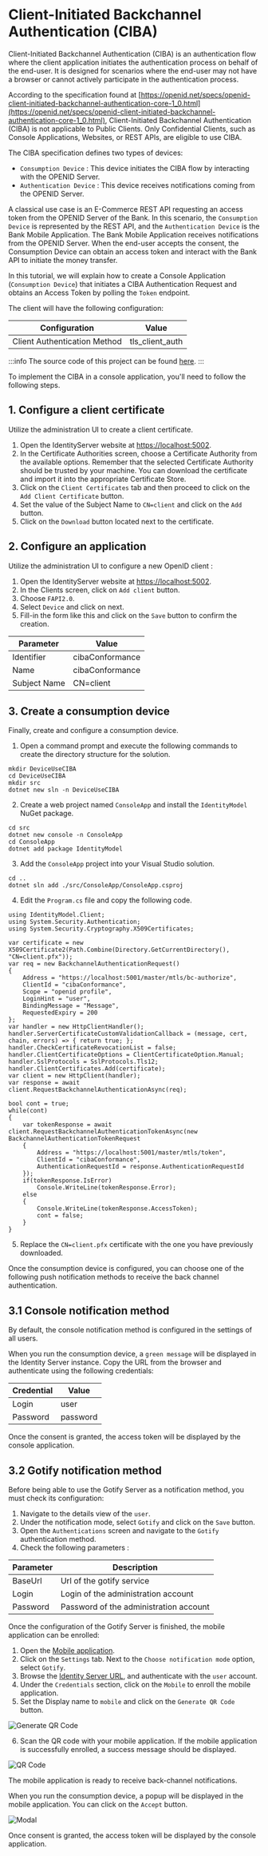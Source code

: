 # Client-Initiated Backchannel Authentication (CIBA)

Client-Initiated Backchannel Authentication (CIBA) is an authentication flow where the client application initiates the authentication process on behalf of the end-user. 
It is designed for scenarios where the end-user may not have a browser or cannot actively participate in the authentication process.

According to the specification found at [https://openid.net/specs/openid-client-initiated-backchannel-authentication-core-1_0.html](https://openid.net/specs/openid-client-initiated-backchannel-authentication-core-1_0.html), Client-Initiated Backchannel Authentication (CIBA) is not applicable to Public Clients. Only Confidential Clients, such as Console Applications, Websites, or REST APIs, are eligible to use CIBA.

The CIBA specification defines two types of devices:

* `Consumption Device` : This device initiates the CIBA flow by interacting with the OPENID Server.
* `Authentication Device` : This device receives notifications coming from the OPENID Server.

A classical use case is an E-Commerce REST API requesting an access token from the OPENID Server of the Bank. In this scenario, the `Consumption Device` is represented by the REST API, and the `Authentication Device` is the Bank Mobile Application. The Bank Mobile Application receives notifications from the OPENID Server. When the end-user accepts the consent, the Consumption Device can obtain an access token and interact with the Bank API to initiate the money transfer.

In this tutorial, we will explain how to create a Console Application (`Consumption Device`) that initiates a CIBA Authentication Request and obtains an Access Token by polling the `Token` endpoint.

The client will have the following configuration:

| Configuration                            | Value           |
| ---------------------------------------- | --------------- |
| Client Authentication Method             | tls_client_auth |

:::info
The source code of this project can be found [here](https://github.com/simpleidserver/SimpleIdServer/tree/master/samples/DeviceUseCIBA).
:::

To implement the CIBA in a console application, you'll need to follow the following steps.

## 1. Configure a client certificate

Utilize the administration UI to create a client certificate.

1. Open the IdentityServer website at [https://localhost:5002](https://localhost:5002).
2. In the Certificate Authorities screen, choose a Certificate Authority from the available options. Remember that the selected Certificate Authority should be trusted by your machine. You can download the certificate and import it into the appropriate Certificate Store.
3. Click on the `Client Certificates` tab and then proceed to click on the `Add Client Certificate` button.
4. Set the value of the Subject Name to `CN=client` and click on the `Add` button.
5. Click on the `Download` button located next to the certificate.

## 2. Configure an application

Utilize the administration UI to configure a new OpenID client :

1. Open the IdentityServer website at [https://localhost:5002](https://localhost:5002).
2. In the Clients screen, click on `Add client` button.
3. Choose `FAPI2.0`.
4. Select `Device` and click on next.
5. Fill-in the form like this and click on the `Save` button to confirm the creation.

| Parameter    | Value           |
| ------------ | --------------- |
| Identifier   | cibaConformance |
| Name         | cibaConformance |
| Subject Name | CN=client       |

## 3. Create a consumption device

Finally, create and configure a consumption device.

1. Open a command prompt and execute the following commands to create the directory structure for the solution.

```
mkdir DeviceUseCIBA
cd DeviceUseCIBA
mkdir src
dotnet new sln -n DeviceUseCIBA
```

2. Create a web project named `ConsoleApp` and install the `IdentityModel` NuGet package.

```
cd src
dotnet new console -n ConsoleApp
cd ConsoleApp
dotnet add package IdentityModel
```

3. Add the `ConsoleApp` project into your Visual Studio solution.

```
cd ..
dotnet sln add ./src/ConsoleApp/ConsoleApp.csproj
```

4. Edit the `Program.cs` file and copy the following code. 


```
using IdentityModel.Client;
using System.Security.Authentication;
using System.Security.Cryptography.X509Certificates;

var certificate = new X509Certificate2(Path.Combine(Directory.GetCurrentDirectory(), "CN=client.pfx"));
var req = new BackchannelAuthenticationRequest()
{
    Address = "https://localhost:5001/master/mtls/bc-authorize",
    ClientId = "cibaConformance",
    Scope = "openid profile",
    LoginHint = "user",
    BindingMessage = "Message",
    RequestedExpiry = 200
};
var handler = new HttpClientHandler();
handler.ServerCertificateCustomValidationCallback = (message, cert, chain, errors) => { return true; };
handler.CheckCertificateRevocationList = false;
handler.ClientCertificateOptions = ClientCertificateOption.Manual;
handler.SslProtocols = SslProtocols.Tls12;
handler.ClientCertificates.Add(certificate);
var client = new HttpClient(handler);
var response = await client.RequestBackchannelAuthenticationAsync(req);

bool cont = true;
while(cont)
{
    var tokenResponse = await client.RequestBackchannelAuthenticationTokenAsync(new BackchannelAuthenticationTokenRequest
    {
        Address = "https://localhost:5001/master/mtls/token",
        ClientId = "cibaConformance",
        AuthenticationRequestId = response.AuthenticationRequestId
    });
    if(tokenResponse.IsError)
        Console.WriteLine(tokenResponse.Error);
    else
    {
        Console.WriteLine(tokenResponse.AccessToken);
        cont = false;
    }
}
```

5. Replace the `CN=client.pfx` certificate with the one you have previously downloaded.

Once the consumption device is configured, you can choose one of the following push notification methods to receive the back channel authentication.

## 3.1 Console notification method

By default, the console notification method is configured in the settings of all users.

When you run the consumption device, a `green message` will be displayed in the Identity Server instance.
Copy the URL from the browser and authenticate using the following credentials:

| Credential | Value    |
| ---------- | -------- |
| Login      | user     |
| Password   | password |


Once the consent is granted, the access token will be displayed by the console application.

## 3.2 Gotify notification method

Before being able to use the Gotify Server as a notification method, you must check its configuration:

1. Navigate to the details view of the `user`.
2. Under the notification mode, select `Gotify` and click on the `Save` button.
3. Open the `Authentications` screen and navigate to the `Gotify` authentication method.
4. Check the following parameters :

| Parameter | Description                            |
| --------- | -------------------------------------- |
| BaseUrl   | Url of the gotify service              |
| Login     | Login of the administration account    |
| Password  | Password of the administration account |

Once the configuration of the Gotify Server is finished, the mobile application can be enrolled:

1. Open the [Mobile application](../mobileapplication).
2. Click on the `Settings` tab. Next to the `Choose notification mode` option, select `Gotify`.
3. Browse the [Identity Server URL](https://openid.simpleidserver.com/master/Home/Profile), and authenticate with the `user` account.
4. Under the `Credentials` section, click on the `Mobile` to enroll the mobile application.
5. Set the Display name to `mobile` and click on the `Generate QR Code` button.

![Generate QR Code](./images/generate-qr-code.png)

6. Scan the QR code with your mobile application. If the mobile application is successfully enrolled, a success message should be displayed.

![QR Code](./images/qr-code.png)

The mobile application is ready to receive back-channel notifications.

When you run the consumption device, a popup will be displayed in the mobile application. You can click on the `Accept` button.

![Modal](./images/mobile-modal.png)

Once consent is granted, the access token will be displayed by the console application.